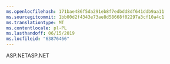 ```yaml
---
ms.openlocfilehash: 171bae486f5da291eb8f7edbdd8df641ddb9aa11
ms.sourcegitcommit: 1bb00d2f4343e73ae8d58668f02297a3cf10a4c1
ms.translationtype: MT
ms.contentlocale: pl-PL
ms.lasthandoff: 06/15/2019
ms.locfileid: "63876466"
---
```

<span data-ttu-id="702b2-101">ASP.NET</span><span class="sxs-lookup"><span data-stu-id="702b2-101">ASP.NET</span></span>